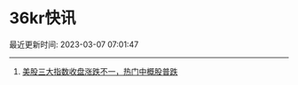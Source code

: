 # 36kr快讯

最近更新时间: 2023-03-07 07:01:47

--- 
1. [美股三大指数收盘涨跌不一，热门中概股普跌](https://www.36kr.com/newsflashes/2160558213095682) 
